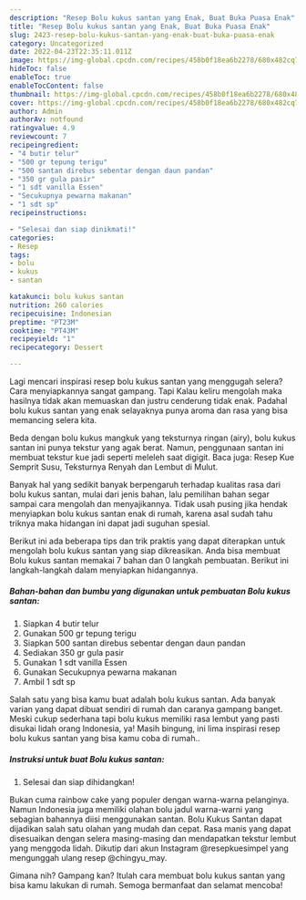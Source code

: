 ```yaml
---
description: "Resep Bolu kukus santan yang Enak, Buat Buka Puasa Enak"
title: "Resep Bolu kukus santan yang Enak, Buat Buka Puasa Enak"
slug: 2423-resep-bolu-kukus-santan-yang-enak-buat-buka-puasa-enak
category: Uncategorized
date: 2022-04-23T22:35:11.011Z
image: https://img-global.cpcdn.com/recipes/458b0f18ea6b2278/680x482cq70/bolu-kukus-santan-foto-resep-utama.jpg
hideToc: false
enableToc: true
enableTocContent: false
thumbnail: https://img-global.cpcdn.com/recipes/458b0f18ea6b2278/680x482cq70/bolu-kukus-santan-foto-resep-utama.jpg
cover: https://img-global.cpcdn.com/recipes/458b0f18ea6b2278/680x482cq70/bolu-kukus-santan-foto-resep-utama.jpg
author: Admin
authorAv: notfound
ratingvalue: 4.9
reviewcount: 7
recipeingredient:
- "4 butir telur"
- "500 gr tepung terigu"
- "500 santan direbus sebentar dengan daun pandan"
- "350 gr gula pasir"
- "1 sdt vanilla Essen"
- "Secukupnya pewarna makanan"
- "1 sdt sp"
recipeinstructions:

- "Selesai dan siap dinikmati!"
categories:
- Resep
tags:
- bolu
- kukus
- santan

katakunci: bolu kukus santan 
nutrition: 260 calories
recipecuisine: Indonesian
preptime: "PT23M"
cooktime: "PT43M"
recipeyield: "1"
recipecategory: Dessert

---
```



Lagi mencari inspirasi resep bolu kukus santan yang menggugah selera? Cara menyiapkannya sangat gampang. Tapi Kalau keliru mengolah maka hasilnya tidak akan memuaskan dan justru cenderung tidak enak. Padahal bolu kukus santan yang enak selayaknya punya aroma dan rasa yang bisa memancing selera kita.


Beda dengan bolu kukus mangkuk yang teksturnya ringan (airy), bolu kukus santan ini punya tekstur yang agak berat. Namun, penggunaan santan ini membuat tekstur kue jadi seperti meleleh saat digigit. Baca juga: Resep Kue Semprit Susu, Teksturnya Renyah dan Lembut di Mulut.

Banyak hal yang sedikit banyak berpengaruh terhadap kualitas rasa dari bolu kukus santan, mulai dari jenis bahan, lalu pemilihan bahan segar sampai cara mengolah dan menyajikannya. Tidak usah pusing jika hendak menyiapkan bolu kukus santan enak di rumah, karena asal sudah tahu triknya maka hidangan ini dapat jadi suguhan spesial.


Berikut ini ada beberapa tips dan trik praktis yang dapat diterapkan untuk mengolah bolu kukus santan yang siap dikreasikan. Anda bisa membuat Bolu kukus santan memakai 7 bahan dan 0 langkah pembuatan. Berikut ini langkah-langkah dalam menyiapkan hidangannya.

<!--inarticleads1-->

##### Bahan-bahan dan bumbu yang digunakan untuk pembuatan Bolu kukus santan:

1. Siapkan 4 butir telur
1. Gunakan 500 gr tepung terigu
1. Siapkan 500 santan direbus sebentar dengan daun pandan
1. Sediakan 350 gr gula pasir
1. Gunakan 1 sdt vanilla Essen
1. Gunakan Secukupnya pewarna makanan
1. Ambil 1 sdt sp


Salah satu yang bisa kamu buat adalah bolu kukus santan. Ada banyak varian yang dapat dibuat sendiri di rumah dan caranya gampang banget. Meski cukup sederhana tapi bolu kukus memiliki rasa lembut yang pasti disukai lidah orang Indonesia, ya! Masih bingung, ini lima inspirasi resep bolu kukus santan yang bisa kamu coba di rumah.. 

<!--inarticleads2-->

##### Instruksi untuk buat Bolu kukus santan:


1. Selesai dan siap dihidangkan!

Bukan cuma rainbow cake yang populer dengan warna-warna pelanginya. Namun Indonesia juga memiliki olahan bolu jadul warna-warni yang sebagian bahannya diisi menggunakan santan. Bolu Kukus Santan dapat dijadikan salah satu olahan yang mudah dan cepat. Rasa manis yang dapat disesuaikan dengan selera masing-masing dan mendapatkan tekstur lembut yang menggoda lidah. Dikutip dari akun Instagram @resepkuesimpel yang mengunggah ulang resep @chingyu_may. 

Gimana nih? Gampang kan? Itulah cara membuat bolu kukus santan yang bisa kamu lakukan di rumah. Semoga bermanfaat dan selamat mencoba!
